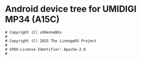 # Android device tree for UMIDIGI MP34 (A15C)

```
# Copyright (C) xXHenneBXx
#
# Copyright (C) 2025 The LineageOS Project
#
# SPDX-License-Identifier: Apache-2.0
#
```
